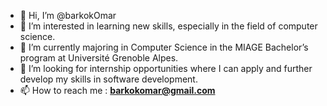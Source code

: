 - 👋 Hi, I’m @barkokOmar
- 👀 I’m interested in learning new skills, especially in the field of computer science. 
- 🌱 I’m currently majoring in Computer Science in the MIAGE Bachelor’s program at Université Grenoble Alpes.
- 💞️ I’m looking for internship opportunities where I can apply and further develop my skills in software development.
- 📫 How to reach me : **barkokomar@gmail.com**

<!---
barkokOmar/barkokOmar is a ✨ special ✨ repository because its `README.md` (this file) appears on your GitHub profile.
You can click the Preview link to take a look at your changes.
--->
